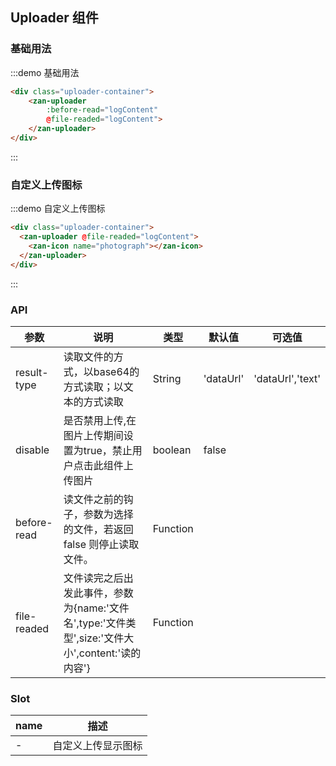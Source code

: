 <style>
.uploader-container {
  padding: 5px 15px;
}
</style>
<script>
export default {
  methods: {
    logContent(file) {
      console.log(file)
    }
  }
};  
</script>
## Uploader 组件

### 基础用法

:::demo 基础用法
```html
<div class="uploader-container">
    <zan-uploader 
        :before-read="logContent"
        @file-readed="logContent">
    </zan-uploader>
</div>
```
:::
### 自定义上传图标
:::demo 自定义上传图标
```html
<div class="uploader-container">
  <zan-uploader @file-readed="logContent">
    <zan-icon name="photograph"></zan-icon>
  </zan-uploader>
</div>
```
:::


### API

| 参数       | 说明      | 类型       | 默认值       | 可选值       |
|-----------|-----------|-----------|-------------|-------------|
| result-type | 读取文件的方式，以base64的方式读取；以文本的方式读取 | String  | 'dataUrl'          | 'dataUrl','text'          |
| disable | 是否禁用上传,在图片上传期间设置为true，禁止用户点击此组件上传图片 | boolean  | false          |           |
| before-read | 读文件之前的钩子，参数为选择的文件，若返回 false 则停止读取文件。 | Function  |           |  |
| file-readed | 文件读完之后出发此事件，参数为{name:'文件名',type:'文件类型',size:'文件大小',content:'读的内容'} | Function  |           |  |

### Slot

| name       | 描述      |
|-----------|-----------|
| - | 自定义上传显示图标 |
